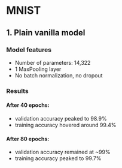 # MNIST
## 1. Plain vanilla model
### Model features
* Number of parameters: 14,322
* 1 MaxPooling layer
* No batch normalization, no dropout

### Results
#### After 40 epochs:
* validation accuracy peaked to 98.9%
* training accuracy hovered around 99.4%

#### After 80 epochs:
* validation accuracy remained at ~99%
* training accuracy peaked to 99.7%
